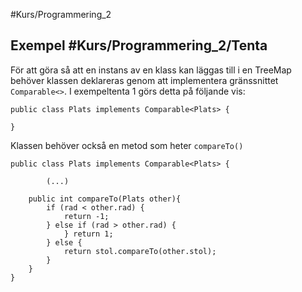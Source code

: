 #Kurs/Programmering_2 


## Exempel #Kurs/Programmering_2/Tenta
För att göra så att en instans av en klass kan läggas till i en TreeMap behöver klassen deklareras genom att implementera gränssnittet `Comparable<>`. I exempeltenta 1 görs detta på följande vis: 
```
public class Plats implements Comparable<Plats> {

}
``` 

Klassen behöver också en metod som heter `compareTo()`

```
public class Plats implements Comparable<Plats> {

		(...)

	public int compareTo(Plats other){
		if (rad < other.rad) {
			return -1;
		} else if (rad > other.rad) {
			} return 1;
		} else {
			return stol.compareTo(other.stol);
		}
	}
}
```

